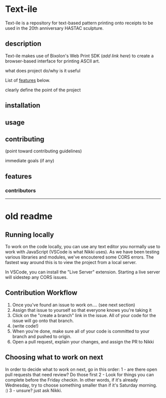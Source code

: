# Text-ile
Text-ile is a repository for text-based pattern printing onto receipts to be used in the 20th anniversary HASTAC sculpture.

## description
Text-ile makes use of Bixolon's Web Print SDK (*add link here*) to create a browser-based interface for printing ASCII art.

what does project do/why is it useful

List of [features](#features) below.

clearly define the point of the project
## installation
## usage 
## contributing
(point toward contributing guidelines)

immediate goals (if any)
## features
### contributors




<hr>

# old readme

## Running locally
To work on the code locally, you can use any text editor you normally use to work with JavaScript (VSCode is what Nikki uses).  As we have been testing various libraries and modules, we've encoutered some CORS errors.  The fastest way around this is to view the project from a local server.

In VSCode, you can install the "Live Server" extension.  Starting a live server will sidestep any CORS issues.


## Contribution Workflow
1. Once you've found an issue to work on.... (see next section)
2. Assign that issue to yourself so that everyone knows you're taking it
3. Click on the "create a branch" link in the issue.  All of your code for the issue will go onto that branch.
4. (write code!)
5. When you're done, make sure all of your code is committed to your branch and pushed to origin. 
6. Open a pull request, explain your changes, and assign the PR to Nikki


## Choosing what to work on next
In order to decide what to work on next, go in this order:
1 - are there open pull requests that need review? Do those first
2 - Look for things you can complete before the Friday checkin.  In other words, if it's already Wednesday, try to choose something smaller than if it's Saturday morning. :) 
3 - unsure? just ask Nikki. 

